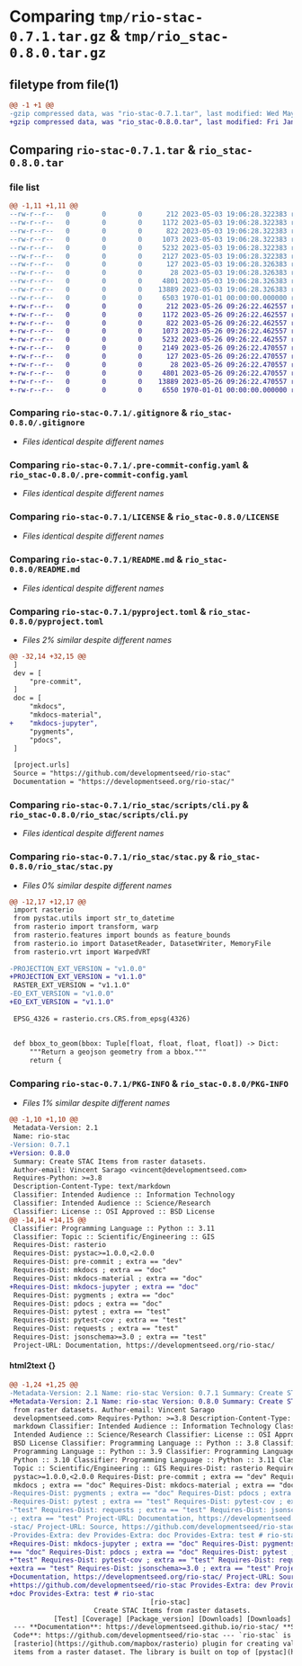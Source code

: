 # Comparing `tmp/rio-stac-0.7.1.tar.gz` & `tmp/rio_stac-0.8.0.tar.gz`

## filetype from file(1)

```diff
@@ -1 +1 @@
-gzip compressed data, was "rio-stac-0.7.1.tar", last modified: Wed May  3 19:06:41 2023, max compression
+gzip compressed data, was "rio_stac-0.8.0.tar", last modified: Fri Jan  1 00:00:00 2016, max compression
```

## Comparing `rio-stac-0.7.1.tar` & `rio_stac-0.8.0.tar`

### file list

```diff
@@ -1,11 +1,11 @@
--rw-r--r--   0        0        0      212 2023-05-03 19:06:28.322383 rio-stac-0.7.1/.bumpversion.cfg
--rw-r--r--   0        0        0     1172 2023-05-03 19:06:28.322383 rio-stac-0.7.1/.gitignore
--rw-r--r--   0        0        0      822 2023-05-03 19:06:28.322383 rio-stac-0.7.1/.pre-commit-config.yaml
--rw-r--r--   0        0        0     1073 2023-05-03 19:06:28.322383 rio-stac-0.7.1/LICENSE
--rw-r--r--   0        0        0     5232 2023-05-03 19:06:28.322383 rio-stac-0.7.1/README.md
--rw-r--r--   0        0        0     2127 2023-05-03 19:06:28.322383 rio-stac-0.7.1/pyproject.toml
--rw-r--r--   0        0        0      127 2023-05-03 19:06:28.326383 rio-stac-0.7.1/rio_stac/__init__.py
--rw-r--r--   0        0        0       28 2023-05-03 19:06:28.326383 rio-stac-0.7.1/rio_stac/scripts/__init__.py
--rw-r--r--   0        0        0     4801 2023-05-03 19:06:28.326383 rio-stac-0.7.1/rio_stac/scripts/cli.py
--rw-r--r--   0        0        0    13889 2023-05-03 19:06:28.326383 rio-stac-0.7.1/rio_stac/stac.py
--rw-r--r--   0        0        0     6503 1970-01-01 00:00:00.000000 rio-stac-0.7.1/PKG-INFO
+-rw-r--r--   0        0        0      212 2023-05-26 09:26:22.462557 rio_stac-0.8.0/.bumpversion.cfg
+-rw-r--r--   0        0        0     1172 2023-05-26 09:26:22.462557 rio_stac-0.8.0/.gitignore
+-rw-r--r--   0        0        0      822 2023-05-26 09:26:22.462557 rio_stac-0.8.0/.pre-commit-config.yaml
+-rw-r--r--   0        0        0     1073 2023-05-26 09:26:22.462557 rio_stac-0.8.0/LICENSE
+-rw-r--r--   0        0        0     5232 2023-05-26 09:26:22.462557 rio_stac-0.8.0/README.md
+-rw-r--r--   0        0        0     2149 2023-05-26 09:26:22.470557 rio_stac-0.8.0/pyproject.toml
+-rw-r--r--   0        0        0      127 2023-05-26 09:26:22.470557 rio_stac-0.8.0/rio_stac/__init__.py
+-rw-r--r--   0        0        0       28 2023-05-26 09:26:22.470557 rio_stac-0.8.0/rio_stac/scripts/__init__.py
+-rw-r--r--   0        0        0     4801 2023-05-26 09:26:22.470557 rio_stac-0.8.0/rio_stac/scripts/cli.py
+-rw-r--r--   0        0        0    13889 2023-05-26 09:26:22.470557 rio_stac-0.8.0/rio_stac/stac.py
+-rw-r--r--   0        0        0     6550 1970-01-01 00:00:00.000000 rio_stac-0.8.0/PKG-INFO
```

### Comparing `rio-stac-0.7.1/.gitignore` & `rio_stac-0.8.0/.gitignore`

 * *Files identical despite different names*

### Comparing `rio-stac-0.7.1/.pre-commit-config.yaml` & `rio_stac-0.8.0/.pre-commit-config.yaml`

 * *Files identical despite different names*

### Comparing `rio-stac-0.7.1/LICENSE` & `rio_stac-0.8.0/LICENSE`

 * *Files identical despite different names*

### Comparing `rio-stac-0.7.1/README.md` & `rio_stac-0.8.0/README.md`

 * *Files identical despite different names*

### Comparing `rio-stac-0.7.1/pyproject.toml` & `rio_stac-0.8.0/pyproject.toml`

 * *Files 2% similar despite different names*

```diff
@@ -32,14 +32,15 @@
 ]
 dev = [
     "pre-commit",
 ]
 doc = [
     "mkdocs",
     "mkdocs-material",
+    "mkdocs-jupyter",
     "pygments",
     "pdocs",
 ]
 
 [project.urls]
 Source = "https://github.com/developmentseed/rio-stac"
 Documentation = "https://developmentseed.org/rio-stac/"
```

### Comparing `rio-stac-0.7.1/rio_stac/scripts/cli.py` & `rio_stac-0.8.0/rio_stac/scripts/cli.py`

 * *Files identical despite different names*

### Comparing `rio-stac-0.7.1/rio_stac/stac.py` & `rio_stac-0.8.0/rio_stac/stac.py`

 * *Files 0% similar despite different names*

```diff
@@ -12,17 +12,17 @@
 import rasterio
 from pystac.utils import str_to_datetime
 from rasterio import transform, warp
 from rasterio.features import bounds as feature_bounds
 from rasterio.io import DatasetReader, DatasetWriter, MemoryFile
 from rasterio.vrt import WarpedVRT
 
-PROJECTION_EXT_VERSION = "v1.0.0"
+PROJECTION_EXT_VERSION = "v1.1.0"
 RASTER_EXT_VERSION = "v1.1.0"
-EO_EXT_VERSION = "v1.0.0"
+EO_EXT_VERSION = "v1.1.0"
 
 EPSG_4326 = rasterio.crs.CRS.from_epsg(4326)
 
 
 def bbox_to_geom(bbox: Tuple[float, float, float, float]) -> Dict:
     """Return a geojson geometry from a bbox."""
     return {
```

### Comparing `rio-stac-0.7.1/PKG-INFO` & `rio_stac-0.8.0/PKG-INFO`

 * *Files 1% similar despite different names*

```diff
@@ -1,10 +1,10 @@
 Metadata-Version: 2.1
 Name: rio-stac
-Version: 0.7.1
+Version: 0.8.0
 Summary: Create STAC Items from raster datasets.
 Author-email: Vincent Sarago <vincent@developmentseed.com>
 Requires-Python: >=3.8
 Description-Content-Type: text/markdown
 Classifier: Intended Audience :: Information Technology
 Classifier: Intended Audience :: Science/Research
 Classifier: License :: OSI Approved :: BSD License
@@ -14,14 +14,15 @@
 Classifier: Programming Language :: Python :: 3.11
 Classifier: Topic :: Scientific/Engineering :: GIS
 Requires-Dist: rasterio
 Requires-Dist: pystac>=1.0.0,<2.0.0
 Requires-Dist: pre-commit ; extra == "dev"
 Requires-Dist: mkdocs ; extra == "doc"
 Requires-Dist: mkdocs-material ; extra == "doc"
+Requires-Dist: mkdocs-jupyter ; extra == "doc"
 Requires-Dist: pygments ; extra == "doc"
 Requires-Dist: pdocs ; extra == "doc"
 Requires-Dist: pytest ; extra == "test"
 Requires-Dist: pytest-cov ; extra == "test"
 Requires-Dist: requests ; extra == "test"
 Requires-Dist: jsonschema>=3.0 ; extra == "test"
 Project-URL: Documentation, https://developmentseed.org/rio-stac/
```

#### html2text {}

```diff
@@ -1,24 +1,25 @@
-Metadata-Version: 2.1 Name: rio-stac Version: 0.7.1 Summary: Create STAC Items
+Metadata-Version: 2.1 Name: rio-stac Version: 0.8.0 Summary: Create STAC Items
 from raster datasets. Author-email: Vincent Sarago
 developmentseed.com> Requires-Python: >=3.8 Description-Content-Type: text/
 markdown Classifier: Intended Audience :: Information Technology Classifier:
 Intended Audience :: Science/Research Classifier: License :: OSI Approved ::
 BSD License Classifier: Programming Language :: Python :: 3.8 Classifier:
 Programming Language :: Python :: 3.9 Classifier: Programming Language ::
 Python :: 3.10 Classifier: Programming Language :: Python :: 3.11 Classifier:
 Topic :: Scientific/Engineering :: GIS Requires-Dist: rasterio Requires-Dist:
 pystac>=1.0.0,<2.0.0 Requires-Dist: pre-commit ; extra == "dev" Requires-Dist:
 mkdocs ; extra == "doc" Requires-Dist: mkdocs-material ; extra == "doc"
-Requires-Dist: pygments ; extra == "doc" Requires-Dist: pdocs ; extra == "doc"
-Requires-Dist: pytest ; extra == "test" Requires-Dist: pytest-cov ; extra ==
-"test" Requires-Dist: requests ; extra == "test" Requires-Dist: jsonschema>=3.0
-; extra == "test" Project-URL: Documentation, https://developmentseed.org/rio-
-stac/ Project-URL: Source, https://github.com/developmentseed/rio-stac
-Provides-Extra: dev Provides-Extra: doc Provides-Extra: test # rio-stac
+Requires-Dist: mkdocs-jupyter ; extra == "doc" Requires-Dist: pygments ; extra
+== "doc" Requires-Dist: pdocs ; extra == "doc" Requires-Dist: pytest ; extra ==
+"test" Requires-Dist: pytest-cov ; extra == "test" Requires-Dist: requests ;
+extra == "test" Requires-Dist: jsonschema>=3.0 ; extra == "test" Project-URL:
+Documentation, https://developmentseed.org/rio-stac/ Project-URL: Source,
+https://github.com/developmentseed/rio-stac Provides-Extra: dev Provides-Extra:
+doc Provides-Extra: test # rio-stac
                                   [rio-stac]
                     Create STAC Items from raster datasets.
           [Test] [Coverage] [Package_version] [Downloads] [Downloads]
 --- **Documentation**: https://developmentseed.github.io/rio-stac/ **Source
 Code**: https://github.com/developmentseed/rio-stac --- `rio-stac` is a simple
 [rasterio](https://github.com/mapbox/rasterio) plugin for creating valid STAC
 items from a raster dataset. The library is built on top of [pystac](https://
```

